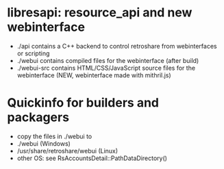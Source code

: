 libresapi: resource_api and new webinterface
============================================

* ./api contains a C++ backend to control retroshare from webinterfaces or scripting
* ./webui contains compiled files for the webinterface (after build)
* ./webui-src contains HTML/CSS/JavaScript source files for the webinterface (NEW, webinterface made with mithril.js)

Quickinfo for builders and packagers
====================================

* copy the files in ./webui to
* ./webui (Windows)
* /usr/share/retroshare/webui (Linux)
* other OS: see RsAccountsDetail::PathDataDirectory()
